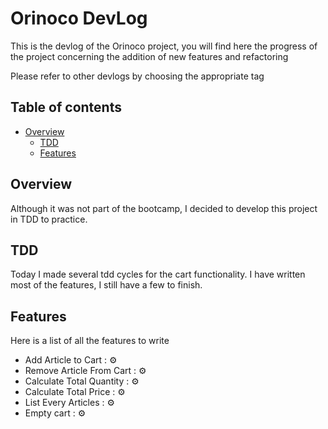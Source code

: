 # Orinoco DevLog 

This is the devlog of the Orinoco project, you will find here the progress of the project concerning the addition of new features and refactoring

Please refer to other devlogs by choosing the appropriate tag
## Table of contents

- [Overview](#overview)
  - [TDD](#tdd)
  - [Features](#features)


## Overview

Although it was not part of the bootcamp, I decided to  develop this project in TDD to practice. 

## TDD 

Today I made several tdd cycles for the cart functionality. I have written most of the features, I still have a few to finish.

## Features 

Here is a list of all the features to write 

- Add Article to Cart : ⚙️
- Remove Article From Cart : ⚙️
- Calculate Total Quantity : ⚙️
- Calculate Total Price : ⚙️
- List Every Articles : ⚙️
- Empty cart : ⚙️
 



